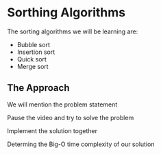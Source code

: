 # Sorthing Algorithms

The sorting algorithms we will be learning are:

- Bubble sort
- Insertion sort
- Quick sort
- Merge sort

## The Approach

We will mention the problem statement

Pause the video and try to solve the problem

Implement the solution together

Determing the Big-O time complexity of our solution

